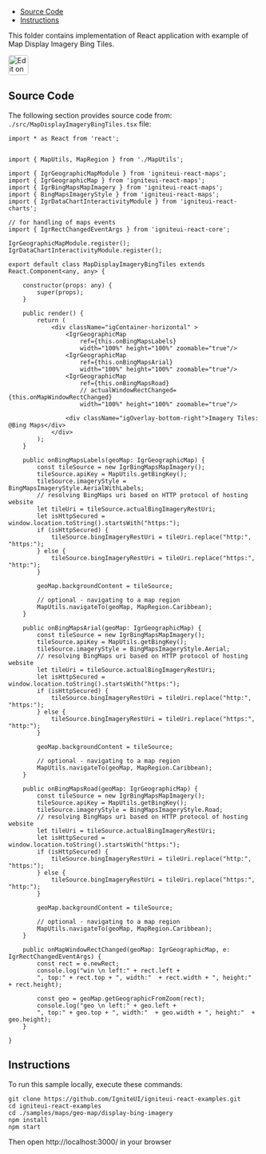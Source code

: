 <!-- NOTE: do not change this file because it will be auto re-generated from template file: -->
<!-- https://github.com/IgniteUI/igniteui-react-examples/tree/master/templates/sample/ReadMe.md -->

<!-- ## Table of Contents -->
<!-- - [Sample Preview](#Sample-Preview) -->
- [Source Code](#Source-Code)
- [Instructions](#Instructions)

This folder contains implementation of React application with example of Map Display Imagery Bing Tiles.
<!-- in the Geo Map component -->
<!-- [Geo Map](https://infragistics.com/Reactsite/components/geo-map.html) -->

<html lang="en" xmlns="http://www.w3.org/1999/xhtml">
    <body>
        <a target="_blank" href="https://codesandbox.io/s/github/IgniteUI/igniteui-react-examples/tree/master/samples/maps/geo-map/display-bing-imagery?fontsize=14&hidenavigation=1&theme=dark&view=preview&file=/src/MapDisplayImageryBingTiles.tsx" rel="noopener noreferrer">
            <img height="40px" style="border-radius: 0.25rem" alt="Edit on CodeSandbox" src="https://static.infragistics.com/xplatform/images/sandbox/code.png"/>
        </a>
        <!-- <a target="_blank"
href="https://codesandbox.io/s/github/IgniteUI/igniteui-react-examples/tree/master/samples/maps/geo-map/binding-csv-points?fontsize=14&hidenavigation=1&theme=dark&view=preview">
            <img alt="Edit Sample" src="https://codesandbox.io/static/img/play-codesandbox.svg"/>
        </a> -->
        <!-- <a target="_blank" style="margin-left: 0.5rem"
href="https://codesandbox.io/embed/github/IgniteUI/igniteui-react-examples/tree/master/samples/maps/geo-map/display-bing-imagery?fontsize=14&hidenavigation=1&theme=dark&view=preview&file=/src/MapDisplayImageryBingTiles.tsx">
            <img height="40px" style="border-radius: 5px" alt="View on CodeSandbox" src="https://static.infragistics.com/xplatform/images/sandbox/view.png"/>
        </a> -->
        <!-- <a target="_blank"
href="https://codesandbox.io/embed/github/IgniteUI/igniteui-react-examples/tree/master/samples/maps/geo-map/binding-csv-points?fontsize=14&hidenavigation=1&theme=dark&view=preview">
            <img alt="View on CodeSandbox" src="https://static.infragistics.com/xplatform/images/sandbox/view.png"/>
        </a>
https://codesandbox.io/embed/react-treemap-overview-rtb45
https://codesandbox.io/static/img/play-codesandbox.svg
https://codesandbox.io/embed/react-treemap-overview-rtb45?view=browser -->
    </body>
</html>

<!-- ## Sample Preview -->

<!-- <iframe
  src="https://codesandbox.io/embed/github/IgniteUI/igniteui-react-examples/tree/master/samples/maps/geo-map/display-bing-imagery?fontsize=14&hidenavigation=1&theme=dark&view=preview&file=/src/MapDisplayImageryBingTiles.tsx"
  style="width:100%; height:400px; border:0; border-radius: 4px; overflow:hidden;"
  allow="accelerometer; ambient-light-sensor; camera; encrypted-media; geolocation; gyroscope; hid; microphone; midi; payment; usb; vr"
  sandbox="allow-forms allow-modals allow-popups allow-presentation allow-same-origin allow-scripts"
></iframe> -->

## Source Code

The following section provides source code from:
`./src/MapDisplayImageryBingTiles.tsx` file:

```tsx
import * as React from 'react';


import { MapUtils, MapRegion } from './MapUtils';

import { IgrGeographicMapModule } from 'igniteui-react-maps';
import { IgrGeographicMap } from 'igniteui-react-maps';
import { IgrBingMapsMapImagery } from 'igniteui-react-maps';
import { BingMapsImageryStyle } from 'igniteui-react-maps';
import { IgrDataChartInteractivityModule } from 'igniteui-react-charts';

// for handling of maps events
import { IgrRectChangedEventArgs } from 'igniteui-react-core';

IgrGeographicMapModule.register();
IgrDataChartInteractivityModule.register();

export default class MapDisplayImageryBingTiles extends React.Component<any, any> {

    constructor(props: any) {
        super(props);
    }

    public render() {
        return (
            <div className="igContainer-horizontal" >
                <IgrGeographicMap
                    ref={this.onBingMapsLabels}
                    width="100%" height="100%" zoomable="true"/>
                <IgrGeographicMap
                    ref={this.onBingMapsArial}
                    width="100%" height="100%" zoomable="true"/>
                <IgrGeographicMap
                    ref={this.onBingMapsRoad}
                    // actualWindowRectChanged={this.onMapWindowRectChanged}
                    width="100%" height="100%" zoomable="true"/>

                <div className="igOverlay-bottom-right">Imagery Tiles: @Bing Maps</div>
            </div>
        );
    }

    public onBingMapsLabels(geoMap: IgrGeographicMap) {
        const tileSource = new IgrBingMapsMapImagery();
        tileSource.apiKey = MapUtils.getBingKey();
        tileSource.imageryStyle = BingMapsImageryStyle.AerialWithLabels;
        // resolving BingMaps uri based on HTTP protocol of hosting website
        let tileUri = tileSource.actualBingImageryRestUri;
        let isHttpSecured = window.location.toString().startsWith("https:");
        if (isHttpSecured) {
            tileSource.bingImageryRestUri = tileUri.replace("http:", "https:");
        } else {
            tileSource.bingImageryRestUri = tileUri.replace("https:", "http:");
        }

        geoMap.backgroundContent = tileSource;

        // optional - navigating to a map region
        MapUtils.navigateTo(geoMap, MapRegion.Caribbean);
    }

    public onBingMapsArial(geoMap: IgrGeographicMap) {
        const tileSource = new IgrBingMapsMapImagery();
        tileSource.apiKey = MapUtils.getBingKey();
        tileSource.imageryStyle = BingMapsImageryStyle.Aerial;
        // resolving BingMaps uri based on HTTP protocol of hosting website
        let tileUri = tileSource.actualBingImageryRestUri;
        let isHttpSecured = window.location.toString().startsWith("https:");
        if (isHttpSecured) {
            tileSource.bingImageryRestUri = tileUri.replace("http:", "https:");
        } else {
            tileSource.bingImageryRestUri = tileUri.replace("https:", "http:");
        }

        geoMap.backgroundContent = tileSource;

        // optional - navigating to a map region
        MapUtils.navigateTo(geoMap, MapRegion.Caribbean);
    }

    public onBingMapsRoad(geoMap: IgrGeographicMap) {
        const tileSource = new IgrBingMapsMapImagery();
        tileSource.apiKey = MapUtils.getBingKey();
        tileSource.imageryStyle = BingMapsImageryStyle.Road;
        // resolving BingMaps uri based on HTTP protocol of hosting website
        let tileUri = tileSource.actualBingImageryRestUri;
        let isHttpSecured = window.location.toString().startsWith("https:");
        if (isHttpSecured) {
            tileSource.bingImageryRestUri = tileUri.replace("http:", "https:");
        } else {
            tileSource.bingImageryRestUri = tileUri.replace("https:", "http:");
        }

        geoMap.backgroundContent = tileSource;

        // optional - navigating to a map region
        MapUtils.navigateTo(geoMap, MapRegion.Caribbean);
    }

    public onMapWindowRectChanged(geoMap: IgrGeographicMap, e: IgrRectChangedEventArgs) {
        const rect = e.newRect;
        console.log("win \n left:" + rect.left +
        ", top:" + rect.top + ", width:"  + rect.width + ", height:"  + rect.height);

        const geo = geoMap.getGeographicFromZoom(rect);
        console.log("geo \n left:" + geo.left +
        ", top:" + geo.top + ", width:"  + geo.width + ", height:"  + geo.height);
    }

}

```

## Instructions
To run this sample locally, execute these commands:

```
git clone https://github.com/IgniteUI/igniteui-react-examples.git
cd igniteui-react-examples
cd ./samples/maps/geo-map/display-bing-imagery
npm install
npm start

```

Then open http://localhost:3000/ in your browser

